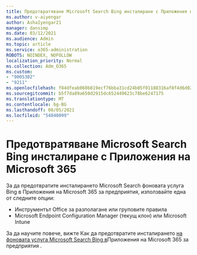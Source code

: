 ```yaml
---
title: Предотвратяване Microsoft Search Bing инсталиране с Приложения на Microsoft 365
ms.author: v-aiyengar
author: AshaIyengar21
manager: dansimp
ms.date: 03/12/2021
ms.audience: Admin
ms.topic: article
ms.service: o365-administration
ROBOTS: NOINDEX, NOFOLLOW
localization_priority: Normal
ms.collection: Adm_O365
ms.custom:
- "9005302"
- "9211"
ms.openlocfilehash: f84dfeab060b819ecf76bba31cd24b05f01188316af8f4d6d02e205f8dd18b97
ms.sourcegitcommit: b5f7da89a650d2915dc652449623c78be6247175
ms.translationtype: MT
ms.contentlocale: bg-BG
ms.lasthandoff: 08/05/2021
ms.locfileid: "54040099"
---
```

# <a name="prevent-microsoft-search-in-bing-from-installing-with-microsoft-365-apps"></a>Предотвратяване Microsoft Search Bing инсталиране с Приложения на Microsoft 365

За да предотвратите инсталирането Microsoft Search фоновата услуга Bing в Приложения на Microsoft 365 за предприятия, използвайте една от следните опции:

- Инструментът Office за разполагане или груповите правила
- Microsoft Endpoint Configuration Manager (текущ клон) или Microsoft Intune

За да научите повече, вижте Как да предотвратите инсталирането [на фоновата услуга Microsoft Search Bing в](https://go.microsoft.com/fwlink/?linkid=2151946)Приложения на Microsoft 365 за предприятия .
